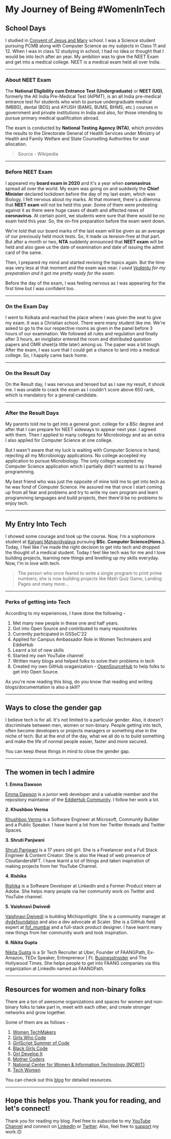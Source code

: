 # My Journey of Being #WomenInTech

## School Days
I studied in [Convent of Jesus and Mary](https://www.cjmranaghat.org/) school. I was a Science student pursuing PCMB along with Computer Science as my subjects in Class 11 and 12. When I was in class 12 studying in school, I had no idea or thought that I would be into tech after an year. My ambition was to give the NEET Exam and get into a medical college. 
NEET is a medical exam held all over India.

---
### About NEET Exam
The **National Eligibility cum Entrance Test (Undergraduate)** or **NEET (UG)**, formerly the All India Pre-Medical Test (AIPMT), is an all India pre-medical entrance test for students who wish to pursue undergraduate medical (MBBS), dental (BDS) and AYUSH (BAMS, BUMS, BHMS, etc.) courses in government and private institutions in India and also, for those intending to pursue primary medical qualification abroad.

The exam is conducted by **National Testing Agency (NTA)**, which provides the results to the Directorate General of Health Services under Ministry of Health and Family Welfare and State Counselling Authorities for seat allocation.
> Source - Wikipedia

---
### Before NEET Exam
I appeared my **board exam in 2020** and it's a year when **coronavirus** spread all over the world. My exam was going on and suddenly the **Chief Minister** declared lockdown before the day of my last exam, which was Biology. I felt nervous about my marks. At that moment, there's a dilemma that **NEET exam** will not be held this year. Some of them were protesting against it as there were huge cases of death and affected news of **coronavirus**. At certain point, we students were sure that there would be no exam held this year. So, the on-fire preparation before the exam went down.

We're told that our board marks of the last exam will be given as an average of our previously held mock tests. So, it made us tension-free at that part. But after a month or two, **NTA** suddenly announced that **NEET exam** will be held and also gave us the date of examination and date of issuing the admit card of the same.

Then, I prepared my mind and started revising the topics again. But the time was very less at that moment and the exam was near. *I used [Vedantu](https://www.vedantu.com/) for my preparation and it got me pretty ready for the exam.*

Before the day of the exam, I was feeling nervous as I was appearing for the first time but I was confident too.

---
### On the Exam Day
I went to Kolkata and reached the place where I was given the seat to give my exam. It was a Christian school. There were many student like me. We're asked to go to the our respective rooms as given in the panel before 3 hours of our examination. We followed all rules and regulation and finally after 3 hours, an invigilator entered the room and distributed question papers and OMR sheet(a little later) among us. 
The paper was a bit tough. After the exam, I was sure that I could get a chance to land into a medical college. So, I happily came back home.

---
### On the Result Day
On the Result day, I was nervous and tensed but as I saw my result, it shook me. I was unable to crack the exam as I couldn't score above 650 rank, which is mandatory for a general candidate. 

---
### After the Result Days
My parents told me to get into a general govt. college for a BSc degree and after that I can prepare for NEET sideways to appear next year. I agreed with them. Then I applied to many colleges for Microbiology and as an extra I also applied for Computer Science at one college.

But I wasn't aware that my luck is waiting with Computer Science in hand; rejecting all my Microbiology applications. No college accepted my application to pursue Microbiology. The only college accepted my Computer Science application which I partially didn't wanted to as I feared programming. 

My best friend who was just the opposite of mine told me to get into tech as he was fond of Computer Science. He assured me that once I start coming up from all fear and problems and try to write my own program and learn programming languages and build projects, then there'd be no problems to enjoy tech.

---
## My Entry Into Tech
I showed some courage and took up the course. Now, I'm a sophomore student at [Kalyani Mahavidyalaya](https://kalyanimahavidyalaya.net.in/) pursuing **BSc. Computer Science(Hons.).**
Today, I feel like I've made the right decision to get into tech and dropped the thought of a medical student. Today I feel like tech was for me and I love building projects, learning new things and levelling up my skills everyday. Now, I'm in love with tech. 
>The person who once feared to write a single program to print prime numbers; she is now building projects like Math Quiz Game, Landing Pages and many more...

---
### Perks of getting into Tech
According to my experiences, I have done the following - 

1. Met many new people in these one and half years. 
2. Got into Open Source and contributed to many repositories
3. Currently participated in GSSoC'22 
4. Applied for Campus Ambassador Role in Women Techmakers and EddieHub
5. Learnt a lot of new skills
6. Started my own YouTube channel
7. Written many blogs and helped folks to solve their problems in tech
8. Created my own GitHub oraganization - [OpenSourceHub](https://github.com/opensourcecommunity-hub) to help folks to get into Open Source.

As you're now reading this blog, do you know that reading and writing blogs/documentation is also a skill?

---
## Ways to close the gender gap
I believe tech is for all. It's not limited to a particular gender. Also, it doesn't discriminate between men, women or non-binary. People getting into tech, often become developers or projects managers or something else in the niche of tech. But at the end of the day, what we all do is to build something and make the life of normal people easier, faster and more secured.

You can keep these things in mind to close the gender gap.

---
## The women in tech I admire
**1. 	Emma Dawson**

[Emma Dawson](https://twitter.com/emmalearnscode) is a junior web developer and a valuable member and the repository maintainer of the [EddieHub Community](https://github.com/EddieHubCommunity). I follow her work a lot.

**2. Khushboo Verma**

[Khushboo Verma](https://twitter.com/khushbooverma_) is a Software Engineer at Microsoft, Community Builder and a Public Speaker. I have learnt a lot from her Twitter threads and Twitter Spaces.

**3. Shruti Panjwani**

[Shruti Panjwani](https://twitter.com/_shrutipanjwani) is a 17 years old girl. She is a Freelancer and a  Full Stack Engineer & Content Creator. She is also the Head of web presence of CloutlandersNFT. I have learnt a lot of things and taken inspiration of making projects from her YouTube Channel.

**4. Rishika**

[Rishika](https://twitter.com/Rishika5000) is a Software Developer at LinkedIn and a Former Product intern at Adobe. She helps many people via her community work on Twitter and YouTube channel.

**5. Vaishnavi Dwivedi**

[Vaishnavi Dwivedi](https://twitter.com/dwvicy) is building Michispotlight. She is a community manager at [dydxfoundation](https://t.co/Jyal0ZGZUx) and also a dev advocate at Scaler. She is a GitHub field expert at [fof_mumbai](https://twitter.com/fof_mumbai) and a full-stack product designer. I have learnt many new things from her community work and took inspiration.

**6. Nikita Gupta**

[Nikita Gupta](https://twitter.com/nikigupta123) is a Sr Tech Recruiter at Uber, Founder of FAANGPath, Ex-Amazon, TEDx Speaker, Entrepreneur | Ft. [BusinessInsider](https://twitter.com/BusinessInsider) and The Hollywood Times. She helps people to get into FAANG companies via this organization at LinkedIn named as FAANGPath.

---
## Resources for women and non-binary folks
There are a ton of awesome organizations and spaces for women and non-binary folks to take part in, meet with each other, and create stronger networks and grow together.

Some of them are as follows - 

1. [Women TechMakers](https://womentechmakers.com/)
2. [Girls Who Code](https://girlswhocode.com/)
3. [GirlScript Summer of Code](https://gssoc.girlscript.tech/)
4. [Black Girls Code](http://www.blackgirlscode.com/)
5. [Girl Develop It](https://girldevelopit.com/)
6. [Mother Coders](http://www.mothercoders.org/)
7. [National Center for Women & Information Technology (NCWIT)](https://ncwit.org/)
8. [Tech Women](https://www.techwomen.org/)

You can check out this [blog](https://medium.com/make-school/6-resources-for-women-in-tech-f5f3f6392132) for detailed resources.

---

## Hope this helps you. Thank you for reading, and let's connect!
Thank you for reading my blog. Feel free to subscribe to my [YouTube Channel](https://www.youtube.com/channel/UCsuzc8lqAbgUYo4yzpjtfSw) and connect on [LinkedIn](https://www.linkedin.com/in/susmita-dey-15a15a210/) or [Twitter](https://twitter.com/its_SusmitaDey).
Also, feel free to [support](https://www.buymeacoffee.com/susmitadey) my work.😊